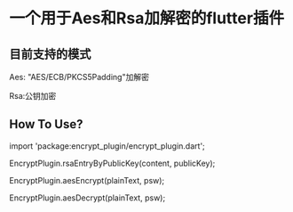 # 一个用于Aes和Rsa加解密的flutter插件
## 目前支持的模式
  Aes: "AES/ECB/PKCS5Padding"加解密

  Rsa:公钥加密


## How To Use?
 import 'package:encrypt_plugin/encrypt_plugin.dart';

 EncryptPlugin.rsaEntryByPublicKey(content, publicKey);

 EncryptPlugin.aesEncrypt(plainText, psw);

 EncryptPlugin.aesDecrypt(plainText, psw);
 

